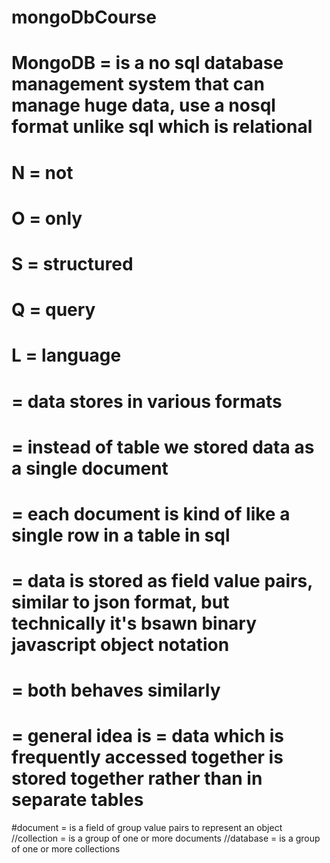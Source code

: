# mongoDbCourse

# MongoDB = is a no sql database management system that can manage huge data, use a nosql format unlike sql which is relational

# N = not 
# O = only
# S = structured
# Q = query
# L = language
# = data stores in various formats
# = instead of table we stored data as a single document
# = each document is kind of like a single row in a table in sql
# = data is stored as field value pairs, similar to json format, but technically it's bsawn binary javascript object notation
# = both behaves similarly

# = general idea is = data which is frequently accessed together is stored together rather than in separate tables

#document = is a field of group value pairs to represent an object
//collection = is a group of one or more documents 
//database = is a group of one or more collections 
